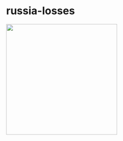 # russia-losses


<img src="https://github.com/ItsMeIns/russia-losses/assets/106601710/f7ebeb38-fde0-4d69-ba3a-7aafc10c39eb" width="300" />
